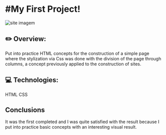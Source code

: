 <h1>#My First Project!</h1>

![site imagem](https://user-images.githubusercontent.com/101216130/177341224-53dbc9a8-824f-4e4d-bdff-be4e6a1e2662.jpg)

<h2>✏️ Overview:</h2>
Put into practice HTML concepts for the construction of a simple page where the stylization via Css was done with the division of the page through columns,
 a concept previously applied to the construction of sites.
<h2>💻 Technologies:</h2>
HTML
CSS
<h2>Conclusions</h2>
It was the first completed and I was quite satisfied with the result because I put into practice basic concepts with an interesting visual result.

